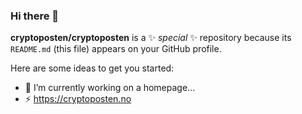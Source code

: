 ### Hi there 👋


**cryptoposten/cryptoposten** is a ✨ _special_ ✨ repository because its `README.md` (this file) appears on your GitHub profile.

Here are some ideas to get you started:

- 🔭 I’m currently working on a homepage...
- ⚡ https://cryptoposten.no

